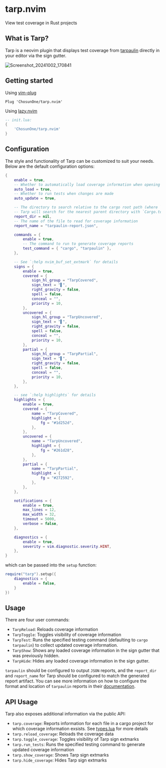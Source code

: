# tarp.nvim
View test coverage in Rust projects

## What is Tarp?
Tarp is a neovim plugin that displays test coverage from [tarpaulin](https://github.com/xd009642/tarpaulin) directly in your editor via the sign gutter.  

![Screenshot_20241002_170841](https://github.com/user-attachments/assets/1b9e31a4-ec5d-4980-8fbc-fd0c16a33221)

## Getting started
Using [vim-plug](https://github.com/junegunn/vim-plug)
```
Plug 'ChosunOne/tarp.nvim'
```

Using [lazy.nvim](https://www.lazyvim.org/)
```lua
-- init.lua:
{
    'ChosunOne/tarp.nvim'
}
```

## Configuration
The style and functionality of Tarp can be customized to suit your needs.  Below are the default configuration options:

```lua
{
	enable = true,
    -- Whether to automatically load coverage information when opening a file
	auto_load = true,
    -- Whether to run tests when changes are made
	auto_update = true,

    -- The directory to search relative to the cargo root path (where `Cargo.toml` is located)
    -- Tarp will search for the nearest parent directory with `Cargo.toml` if not specified
	report_dir = nil,
    -- The name of the file to read for coverage information
	report_name = "tarpaulin-report.json",

	commands = {
		enable = true,
        -- The command to run to generate coverage reports
		test_command = { "cargo", "tarpaulin" },
	},

    -- See `:help nvim_buf_set_extmark` for details
	signs = {
		enable = true,
		covered = {
			sign_hl_group = "TarpCovered",
			sign_text = "▌",
			right_gravity = false,
			spell = false,
			conceal = "",
			priority = 10,
		},
		uncovered = {
			sign_hl_group = "TarpUncovered",
			sign_text = "▌",
			right_gravity = false,
			spell = false,
			conceal = "",
			priority = 10,
		},
		partial = {
			sign_hl_group = "TarpPartial",
			sign_text = "▌",
			right_gravity = false,
			spell = false,
			conceal = "",
			priority = 10,
		},
	},

    -- see `:help highlights` for details
	highlights = {
		enable = true,
		covered = {
			name = "TarpCovered",
			highlight = {
				fg = "#1d252d",
			},
		},
		uncovered = {
			name = "TarpUncovered",
			highlight = {
				fg = "#261d28",
			},
		},
		partial = {
			name = "TarpPartial",
			highlight = {
				fg = "#272592",
			},
		},
	},

	notifications = {
		enable = true,
		max_lines = 12,
		max_width = 32,
		timeout = 5000,
		verbose = false,
	},

	diagnostics = {
		enable = true,
		severity = vim.diagnostic.severity.HINT,
	},
}
```

which can be passed into the `setup` function:
```lua
require("tarp").setup({
    diagnostics = {
        enable = false,
    }
})
```

## Usage
There are four user commands:
- `TarpReload`: Reloads coverage information
- `TarpToggle`: Toggles visibility of coverage information
- `TarpTest`: Runs the specified testing command (defaulting to `cargo tarpaulin`) to collect updated coverage information.
- `TarpShow`: Shows any loaded coverage information in the sign gutter that was previously hidden.
- `TarpHide`: Hides any loaded coverage information in the sign gutter.

`tarpaulin` should be configured to output `JSON` reports, and the `report_dir` and `report_name` for Tarp should be configured to match the generated report artifact.  You can see more information on how to configure the format and location of `tarpaulin` reports in their [documentation](https://github.com/xd009642/tarpaulin?tab=readme-ov-file#tarpaulin).

## API Usage
Tarp also exposes additional information via the public API:
- `tarp.coverage`: Reports information for each file in a cargo project for which coverage information exsists.  See [types.lua](./lua/tarp/types.lua) for more details
- `tarp.reload_coverage`: Reloads the coverage data
- `tarp.toggle_coverage`: Toggles visibility of Tarp sign extmarks
- `tarp.run_tests`: Runs the specified testing command to generate updated coverage information 
- `tarp.show_coverage`: Shows Tarp sign extmarks
- `tarp.hide_coverage`: Hides Tarp sign extmarks
